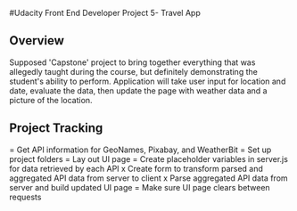 #Udacity Front End Developer Project 5- Travel App

## Overview
Supposed 'Capstone' project to bring together everything that was allegedly taught during the course, but definitely demonstrating the student's ability to perform. Application will take user input for location and date, evaluate the data, then update the page with weather data and a picture of the location.

## Project Tracking
= Get API information for GeoNames, Pixabay, and WeatherBit
= Set up project folders
= Lay out UI page
= Create placeholder variables in server.js for data retrieved by each API
x Create form to transform parsed and aggregated API data from server to client
x Parse aggregated API data from server and build updated UI page
= Make sure UI page clears between requests

